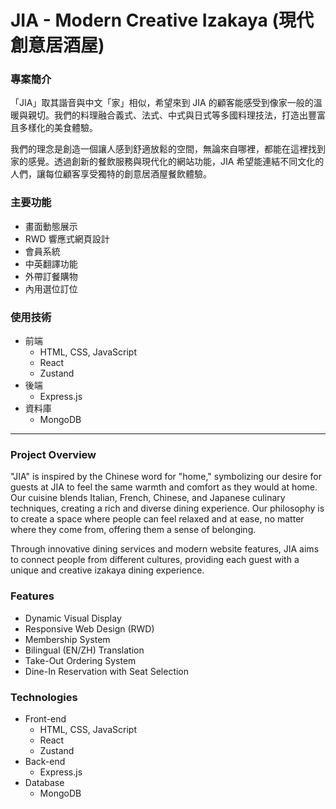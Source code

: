 # JIA - Modern Creative Izakaya (現代創意居酒屋)

### 專案簡介

「JIA」取其諧音與中文「家」相似，希望來到 JIA 的顧客能感受到像家一般的溫暖與親切。我們的料理融合義式、法式、中式與日式等多國料理技法，打造出豐富且多樣化的美食體驗。

我們的理念是創造一個讓人感到舒適放鬆的空間，無論來自哪裡，都能在這裡找到家的感覺。透過創新的餐飲服務與現代化的網站功能，JIA 希望能連結不同文化的人們，讓每位顧客享受獨特的創意居酒屋餐飲體驗。

### 主要功能

- 畫面動態展示
- RWD 響應式網頁設計
- 會員系統
- 中英翻譯功能
- 外帶訂餐購物
- 內用選位訂位

### 使用技術

- 前端
  - HTML, CSS, JavaScript
  - React
  - Zustand
- 後端
  - Express.js
- 資料庫
  - MongoDB

---
### Project Overview

"JIA" is inspired by the Chinese word for "home," symbolizing our desire for guests at JIA to feel the same warmth and comfort as they would at home. Our cuisine blends Italian, French, Chinese, and Japanese culinary techniques, creating a rich and diverse dining experience. Our philosophy is to create a space where people can feel relaxed and at ease, no matter where they come from, offering them a sense of belonging.

Through innovative dining services and modern website features, JIA aims to connect people from different cultures, providing each guest with a unique and creative izakaya dining experience.

### Features

- Dynamic Visual Display
- Responsive Web Design (RWD)
- Membership System
- Bilingual (EN/ZH) Translation
- Take-Out Ordering System
- Dine-In Reservation with Seat Selection

### Technologies

- Front-end
  - HTML, CSS, JavaScript
  - React
  - Zustand
- Back-end
  - Express.js
- Database
  - MongoDB


